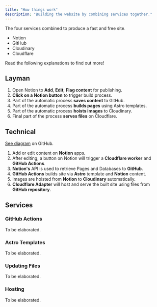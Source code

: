 ```yaml
---
title: "How things work"
description: "Building the website by combining services together."
---
```


The four services combined to produce a fast and free site. 

- Notion 
- GitHub
- Cloudinary 
- Cloudflare 

Read the following explanations to find out more!

## Layman

1. Open Notion to **Add**, **Edit**, **Flag content** for publishing.
1. **Click on a Notion button** to trigger build process.
1. Part of the automatic process **saves content** to GitHub.
1. Part of the automatic process **builds pages** using Astro templates.
1. Part of the automatic process **hoists images** to Cloudinary.
1. Final part of the process **serves files** on Cloudflare.

## Technical

[See diagram](https://github.com/handshou/blog-content#workflows) on GitHub.

1. Add or edit content on **Notion** apps. 
1. After editing, a button on Notion will trigger a **Cloudflare worker** and 
**GitHub Actions**.
1. **Notion's** API is used to retrieve Pages and Databases to **GitHub**.
1. **GitHub Actions** builds site via **Astro** template and **Notion**
content.
1. Images are hoisted from **Notion** to **Cloudinary** automatically.
1. **Cloudflare Adapter** will host and serve the built site using files from 
**GitHub repository**.

## Services

### GitHub Actions

To be elaborated.

### Astro Templates

To be elaborated.

### Updating Files

To be elaborated.

### Hosting

To be elaborated.

